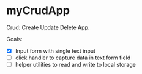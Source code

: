 # myCrudApp
Crud: Create Update Delete App. 


Goals:

- [x] Input form with single text input
- [ ] click handler to capture data in text form field
- [ ] helper utilities to read and write to local storage
